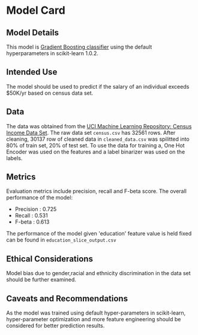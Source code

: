 # Model Card

## Model Details
This model is [Gradient Boosting classifier](https://scikit-learn.org/stable/modules/generated/sklearn.ensemble.GradientBoostingClassifier.html) using the default hyperparameters in scikit-learn 1.0.2.

## Intended Use
The model should be used to predict if the salary of an individual exceeds $50K/yr based on census data set.

## Data
The data was obtained from the [UCI Machine Learning Repository: Census Income Data Set](https://archive.ics.uci.edu/ml/datasets/census+income).
The raw data set `census.csv` has 32561 rows. After cleaning, 30137 row of cleaned data in `cleaned_data.csv` was spilitted into 80% of train set, 20% of test set. To use the data for training a, One Hot Encoder was used on the features and a label binarizer was used on the labels.

## Metrics
Evaluation metrics include precision, recall and F-beta score.
The overall performance of the model:
* Precision : 0.725
* Recall : 0.531
* F-beta : 0.613

The performance of the model given 'education' feature value is held fixed can be found in `education_slice_output.csv`

## Ethical Considerations
Model bias due to gender,racial and ethnicity discrimination in the data set should be further examined.

## Caveats and Recommendations
As the model was trained using default hyper-parameters in scikit-learn, hyper-parameter optimization and more feature engineering should be considered for better prediction results.
